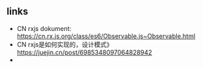 ## links
- CN rxjs dokument: https://cn.rx.js.org/class/es6/Observable.js~Observable.html
- CN rxjs是如何实现的，设计模式》 https://juejin.cn/post/6985348097064828942
- 
